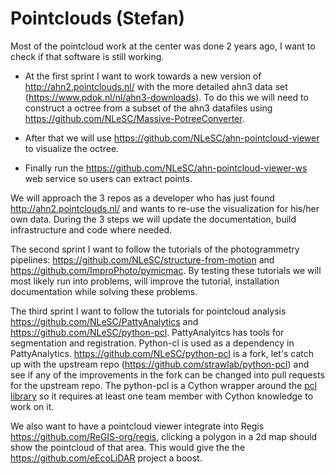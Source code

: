 # Pointclouds (Stefan) 

Most of the pointcloud work at the center was done 2 years ago, I want to check if that software is still working.
 
- At the first sprint I want to work towards a new version of http://ahn2.pointclouds.nl/ with the more detailed ahn3 data set (https://www.pdok.nl/nl/ahn3-downloads). To do this we will need to construct a octree from a subset of the ahn3 datafiles using https://github.com/NLeSC/Massive-PotreeConverter.

- After that we will use https://github.com/NLeSC/ahn-pointcloud-viewer to visualize the octree.

- Finally run the https://github.com/NLeSC/ahn-pointcloud-viewer-ws web service so users can extract points.

We will approach the 3 repos as a developer who has just found http://ahn2.pointclouds.nl/ and wants to re-use the visualization for his/her own data. During the 3 steps we will update the documentation, build infrastructure and code where needed.
 
The second sprint I want to follow the tutorials of the photogrammetry pipelines: https://github.com/NLeSC/structure-from-motion and
https://github.com/ImproPhoto/pymicmac. By testing these tutorials we will most likely run into problems, will improve the tutorial, installation documentation while solving these problems.

The third sprint I want to follow the tutorials for pointcloud analysis https://github.com/NLeSC/PattyAnalytics and https://github.com/NLeSC/python-pcl. PattyAnalyitcs has tools for segmentation and registration. Python-cl is used as a dependency in PattyAnalytics. https://github.com/NLeSC/python-pcl is a fork, let's catch up with the upstream repo (https://github.com/strawlab/python-pcl) and see if any of the improvements in the fork can be changed into pull requests for the upstream repo. The python-pcl is a Cython wrapper around the [pcl library](http://pointclouds.org/) so it requires at least one team member with Cython knowledge to work on it.

We also want to have a pointcloud viewer integrate into Regis https://github.com/ReGIS-org/regis, clicking a polygon in a 2d map should show the pointcloud of that area. This would give the the https://github.com/eEcoLiDAR project a boost.

